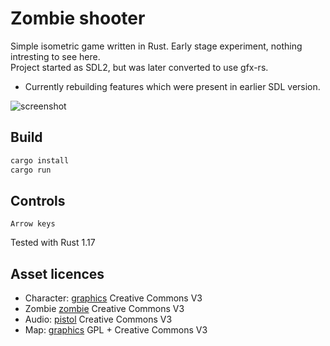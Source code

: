 # Zombie shooter

Simple isometric game written in Rust. Early stage experiment, nothing intresting to see here.<br/>
Project started as SDL2, but was later converted to use gfx-rs. 

- Currently rebuilding features which were present in earlier SDL version.

![screenshot](http://laastine.kapsi.fi/kuvat/zombieshooter.png)

## Build

```bash
cargo install
cargo run
```

## Controls

`Arrow keys`

Tested with Rust 1.17

## Asset licences

* Character: [graphics](http://opengameart.org/content/tmim-heroine-bleeds-game-art) Creative Commons V3
* Zombie [zombie](http://opengameart.org/content/zombie-sprites) Creative Commons V3
* Audio: [pistol](http://opengameart.org/content/chaingun-pistol-rifle-shotgun-shots) Creative Commons V3
* Map: [graphics](http://opengameart.org/content/tiled-terrains) GPL + Creative Commons V3
